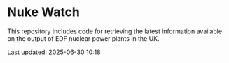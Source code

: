 # Nuke Watch

This repository includes code for retrieving the latest information available on the output of EDF nuclear power plants in the UK.

Last updated: 2025-06-30 10:18
